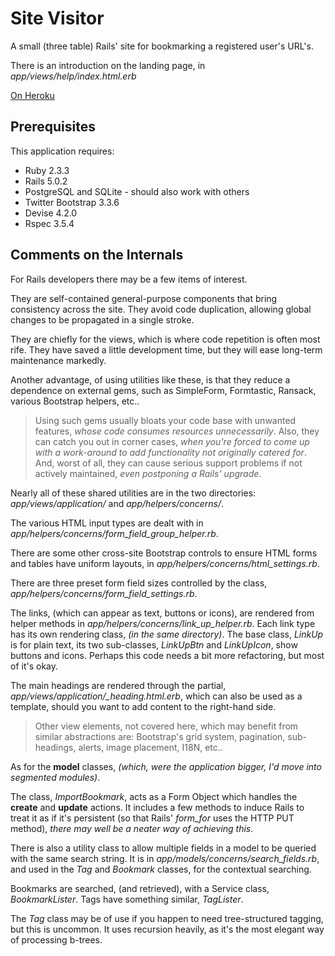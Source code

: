 Site Visitor
============

A small (three table) Rails' site
for bookmarking a registered user's URL's.

There is an introduction on the landing page,
in *app/views/help/index.html.erb*

[On Heroku](https://serene-spire-81765.herokuapp.com)

Prerequisites
-------------

This application requires:

- Ruby 2.3.3
- Rails 5.0.2
- PostgreSQL and SQLite - should also work with others
- Twitter Bootstrap 3.3.6
- Devise 4.2.0
- Rspec 3.5.4

Comments on the Internals
-------------------------

For Rails developers there may be a few items of interest.

They are self-contained general-purpose components
that bring consistency across the site.
They avoid code duplication, allowing 
global changes to be propagated in a single stroke.

They are chiefly for the views, which is
where code repetition is often most rife.
They have saved a little development time,
but they will ease long-term maintenance markedly.

Another advantage, of using utilities like these,
is that they reduce a dependence on external gems,
such as SimpleForm, Formtastic, Ransack,
various Bootstrap helpers, etc..

> Using such gems usually bloats your code base with unwanted
> features, *whose code consumes resources unnecessarily*.
> Also, they can catch you out in corner cases,
> *when you're forced to come up with a work-around to
> add functionality not originally catered for*.
> And, worst of all, they can cause serious support problems
> if not actively maintained, *even postponing a Rails' upgrade*.

Nearly all of these shared utilities are in the two
directories: *app/views/application/*
and *app/helpers/concerns/*.

The various HTML input types are dealt with
in *app/helpers/concerns/form_field_group_helper.rb*.

There are some other cross-site Bootstrap controls
to ensure HTML forms and tables have uniform layouts,
in *app/helpers/concerns/html_settings.rb*.

There are three preset form field sizes controlled by the
class, *app/helpers/concerns/form_field_settings.rb*.

The links, (which can appear as text, buttons or icons),
are rendered from helper methods
in *app/helpers/concerns/link_up_helper.rb*.
Each link type has its own rendering class, *(in
the same directory)*.
The base class, *LinkUp* is for plain text,
its two sub-classes, *LinkUpBtn* and *LinkUpIcon*,
show buttons and icons.
Perhaps this code needs a bit more refactoring,
but most of it's okay.

The main headings are rendered through the
partial, *app/views/application/_heading.html.erb*,
which can also be used as a template, should you want
to add content to the right-hand side.

> Other view elements, not covered here,
> which may benefit from similar abstractions are:
> Bootstrap's grid system, pagination, sub-headings,
> alerts, image placement, I18N, etc..

As for the **model** classes, *(which, were the
application bigger, I'd move into segmented modules)*.

The class, *ImportBookmark*, acts as a Form Object
which handles the **create** and **update** actions.
It includes a few methods to induce Rails to treat it
as if it's persistent (so that Rails' *form_for* uses
the HTTP PUT method), *there may well be a neater way
of achieving this*.

There is also a utility class to allow multiple fields
in a model to be queried with the same search string.
It is in *app/models/concerns/search_fields.rb*, and
used in the *Tag* and *Bookmark* classes, for the
contextual searching.

Bookmarks are searched, (and retrieved),
with a Service class, *BookmarkLister*.
Tags have something similar, *TagLister*.

The *Tag* class may be of use if you happen to need
tree-structured tagging, but this is uncommon.
It uses recursion heavily, as it's the most elegant
way of processing b-trees.

